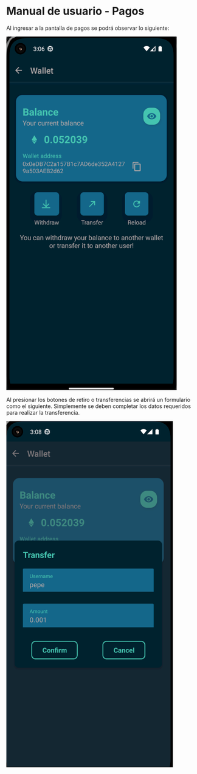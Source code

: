# Manual de usuario - Pagos

Al ingresar a la pantalla de pagos se podrá observar lo siguiente:

![Pagos](../manual_images/payments_1.png)

Al presionar los botones de retiro o transferencias se abrirá un formulario como el siguiente. Simplemente se deben completar los datos requeridos para realizar la transferencia.

![Pagos](../manual_images/payments_2.png)
